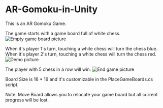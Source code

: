 # AR-Gomoku-in-Unity
This is an AR Gomoku Game.

The game starts with a game board full of white chess. 
![Empty game board picture](https://github.com/lumingc/AR-Gomoku-in-Unity/blob/master/Images/EmptyBoard.PNG)

When it's player 1's turn, touching a white chess will turn the chess blue. When it's player 2's turn, touching a white chess will turn the chess red.
![Demo picture](https://github.com/lumingc/AR-Gomoku-in-Unity/blob/master/Images/Demo.PNG)

The player with 5 chess in a row will win.
![End game picture](https://github.com/lumingc/AR-Gomoku-in-Unity/blob/master/Images/EndGame.PNG)

Board Size is 16 * 16 and it's customizable in the PlaceGameBoards.cs script.

Note: Move Board allows you to relocate your game board but all current progress will be lost. 

